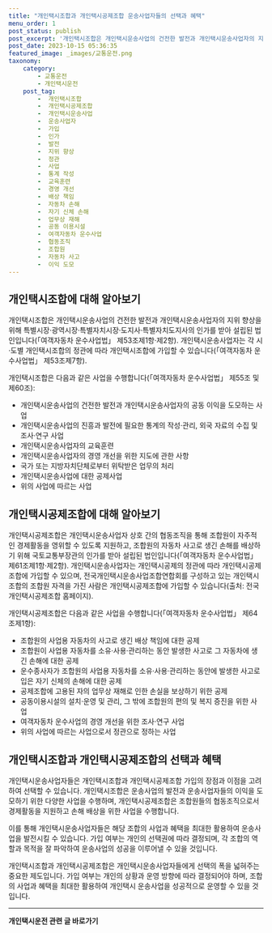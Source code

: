 ```yaml
---
title: "개인택시조합과 개인택시공제조합 운송사업자들의 선택과 혜택"
menu_order: 1
post_status: publish
post_excerpt: '개인택시조합은 개인택시운송사업의 건전한 발전과 개인택시운송사업자의 지위 향상을 위해 특별시장 광역시장 특별자치시장 도지사 특별자치도지사의 인가를 받아 설립된 법인입니다  여객자동차 운수사업법  제53조제1항 제2항 . 개인택시운송사업자는 각 시 도별 개인택시조합의 정관에 따라 개인택시조합에 가입할 수 있습니다  여객자동차 운수사업법  제53조제7항 .'
post_date: 2023-10-15 05:36:35
featured_image: _images/교통운전.png
taxonomy:
    category:
        - 교통운전
        - 개인택시운전
    post_tag:
        -  개인택시조합
        -  개인택시공제조합
        -  개인택시운송사업
        -  운송사업자
        -  가입
        -  인가
        -  발전
        -  지위 향상
        -  정관
        -  사업
        -  통계 작성
        -  교육훈련
        -  경영 개선
        -  배상 책임
        -  자동차 손해
        -  자기 신체 손해
        -  업무상 재해
        -  공동 이용시설
        -  여객자동차 운수사업
        -  협동조직
        -  조합원
        -  자동차 사고
        -  이익 도모
---
```



## 개인택시조합에 대해 알아보기
개인택시조합은 개인택시운송사업의 건전한 발전과 개인택시운송사업자의 지위 향상을 위해 특별시장·광역시장·특별자치시장·도지사·특별자치도지사의 인가를 받아 설립된 법인입니다(「여객자동차 운수사업법」 제53조제1항·제2항). 개인택시운송사업자는 각 시·도별 개인택시조합의 정관에 따라 개인택시조합에 가입할 수 있습니다(「여객자동차 운수사업법」 제53조제7항).

개인택시조합은 다음과 같은 사업을 수행합니다(「여객자동차 운수사업법」 제55조 및 제60조):
- 개인택시운송사업의 건전한 발전과 개인택시운송사업자의 공동 이익을 도모하는 사업
- 개인택시운송사업의 진흥과 발전에 필요한 통계의 작성·관리, 외국 자료의 수집 및 조사·연구 사업
- 개인택시운송사업자의 교육훈련
- 개인택시운송사업자의 경영 개선을 위한 지도에 관한 사항
- 국가 또는 지방자치단체로부터 위탁받은 업무의 처리
- 개인택시운송사업에 대한 공제사업
- 위의 사업에 따르는 사업

## 개인택시공제조합에 대해 알아보기
개인택시공제조합은 개인택시운송사업자 상호 간의 협동조직을 통해 조합원이 자주적인 경제활동을 영위할 수 있도록 지원하고, 조합원의 자동차 사고로 생긴 손해를 배상하기 위해 국토교통부장관의 인가를 받아 설립된 법인입니다(「여객자동차 운수사업법」 제61조제1항·제2항). 개인택시운송사업자는 개인택시공제의 정관에 따라 개인택시공제조합에 가입할 수 있으며, 전국개인택시운송사업조합연합회를 구성하고 있는 개인택시조합의 조합원 자격을 가진 사람은 개인택시공제조합에 가입할 수 있습니다(출처: 전국개인택시공제조합 홈페이지).

개인택시공제조합은 다음과 같은 사업을 수행합니다(「여객자동차 운수사업법」 제64조제1항):
- 조합원의 사업용 자동차의 사고로 생긴 배상 책임에 대한 공제
- 조합원이 사업용 자동차를 소유·사용·관리하는 동안 발생한 사고로 그 자동차에 생긴 손해에 대한 공제
- 운수종사자가 조합원의 사업용 자동차를 소유·사용·관리하는 동안에 발생한 사고로 입은 자기 신체의 손해에 대한 공제
- 공제조합에 고용된 자의 업무상 재해로 인한 손실을 보상하기 위한 공제
- 공동이용시설의 설치·운영 및 관리, 그 밖에 조합원의 편의 및 복지 증진을 위한 사업
- 여객자동차 운수사업의 경영 개선을 위한 조사·연구 사업
- 위의 사업에 따르는 사업으로서 정관으로 정하는 사업

## 개인택시조합과 개인택시공제조합의 선택과 혜택
개인택시운송사업자들은 개인택시조합과 개인택시공제조합 가입의 장점과 이점을 고려하여 선택할 수 있습니다. 개인택시조합은 운송사업의 발전과 운송사업자들의 이익을 도모하기 위한 다양한 사업을 수행하며, 개인택시공제조합은 조합원들의 협동조직으로서 경제활동을 지원하고 손해 배상을 위한 사업을 수행합니다.

이를 통해 개인택시운송사업자들은 해당 조합의 사업과 혜택을 최대한 활용하여 운송사업을 발전시킬 수 있습니다. 가입 여부는 개인의 선택권에 따라 결정되며, 각 조합의 역할과 목적을 잘 파악하여 운송사업의 성공을 이루어낼 수 있을 것입니다.

개인택시조합과 개인택시공제조합은 개인택시운송사업자들에게 선택의 폭을 넓혀주는 중요한 제도입니다. 가입 여부는 개인의 상황과 운영 방향에 따라 결정되어야 하며, 조합의 사업과 혜택을 최대한 활용하여 개인택시 운송사업을 성공적으로 운영할 수 있을 것입니다.

<!-- wp:separator -->
<hr class="wp-block-separator has-alpha-channel-opacity"/>
<!-- /wp:separator -->

<!-- wp:group {"backgroundColor":"base","layout":{"type":"constrained"}} -->
<div class="wp-block-group has-base-background-color has-background"><!-- wp:paragraph {"align":"center","fontSize":"medium"} -->
<p class="has-text-align-center has-large-font-size"><strong>개인택시운전 관련 글 바로가기</strong></p>
<!-- /wp:paragraph -->


<!-- wp:latest-posts
{"categories":[{"id":1441,"count":19,"description":"","link":"https://uknowlaw.com/category/%ea%b0%9c%ec%9d%b8%ed%83%9d%ec%8b%9c%ec%9a%b4%ec%a0%84/","name":"개인택시운전","slug":"개인택시운전","taxonomy":"category","parent":0,"meta":[],"_links":{"self":[{"href":"https://uknowlaw.com/wp-json/wp/v2/categories/1441"}],"collection":[{"href":"https://uknowlaw.com/wp-json/wp/v2/categories"}],"about":[{"href":"https://uknowlaw.com/wp-json/wp/v2/taxonomies/category"}],"wp:post_type":[{"href":"https://uknowlaw.com/wp-json/wp/v2/posts?categories=1441"}],"curies":[{"name":"wp","href":"https://api.w.org/{rel}","templated":true}]}}]} /--></div>
<!-- /wp:group -->